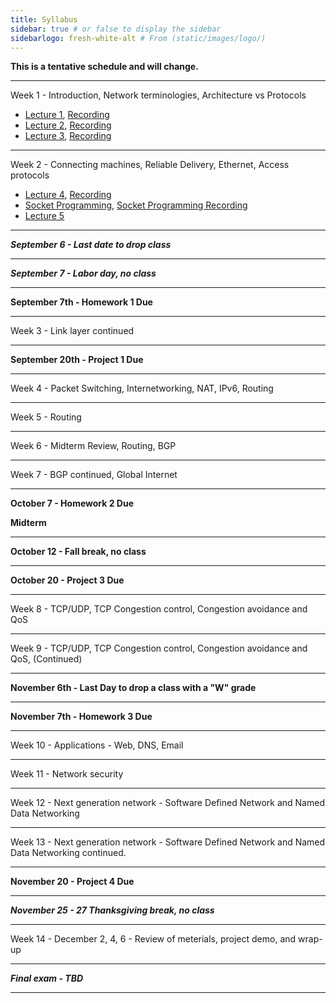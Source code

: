 ```yaml
---
title: Syllabus
sidebar: true # or false to display the sidebar
sidebarlogo: fresh-white-alt # From (static/images/logo/)
---
```



**This is a tentative schedule and will change.**

------------------------------------------
Week 1 - Introduction, Network terminologies, Architecture vs Protocols
* [Lecture  1](/csc4200/lecture_slides/lecture1.pdf), [Recording](/csc4200/recordings/august-26.mp4)
* [Lecture  2](/csc4200/lecture_slides/lecture2.pdf), [Recording](/csc4200/recordings/august-28.mp4)
* [Lecture  3](/csc4200/lecture_slides/lecture3.pdf), [Recording](/csc4200/recordings/august-31.mp4)
<!-- * [Lecture  3](/csc4200/lecture_slides/lecture3.pdf) -->

------------------------------------------

Week 2 - Connecting machines, Reliable Delivery, Ethernet, Access protocols 
* [Lecture  4](/csc4200/lecture_slides/lecture4.pdf), [Recording](/csc4200/recordings/september-02.mp4)
* [Socket Programming](/csc4200/lecture_slides/sockets.pdf), [Socket Programming Recording](/csc4200/recordings/Sept-04.mp4)
* [Lecture 5](/csc4200/lecture_slides/lecture5.pdf)
<!-- * [Lecture 6](/csc4200/lecture_slides/lecture6.pdf) -->

------------------------------------------


***September 6 - Last date to drop class***

------------------------------------------

***September 7 - Labor day, no class***

------------------------------------------

**September 7th - Homework 1 Due**


------------------------------------------

Week 3 - Link layer continued

------------------------------------------

**September 20th - Project 1 Due**

------------------------------------------

Week 4 - Packet Switching, Internetworking, NAT, IPv6, Routing 
<!-- * [Lecture 7](/csc4200/lecture_slides/lecture7.pdf) -->
<!-- * [Lecture 8](/csc4200/lecture_slides/lecture8.pdf) -->
<!-- * [Lecture 9](/csc4200/lecture_slides/lecture9.pdf) -->
<!-- * [Lecture 10](/csc4200/lecture_slides/lecture10.pdf) -->
<!-- * [Lecture 11](/csc4200/lecture_slides/lecture11.pdf) -->

------------------------------------------

Week 5 - Routing 
<!-- * [Lecture 12](/csc4200/lecture_slides/lecture12.pdf) --> 
<!-- * [Lecture 13](/csc4200/lecture_slides/lecture13.pdf) -->
<!-- * [Lecture 14](/csc4200/lecture_slides/lecture14.pdf) -->

------------------------------------------

Week 6 - Midterm Review, Routing, BGP 
<!-- * [Lecture 14](/csc4200/lecture_slides/lecture14.pdf) -->
<!-- * [Lecture 15](/csc4200/lecture_slides/lecture15.pdf) -->

------------------------------------------

Week 7 - BGP continued, Global Internet 
<!-- * [Lecture 16](/csc4200/lecture_slides/lecture16.pdf) -->

------------------------------------------
**October 7 - Homework 2 Due**

**Midterm**

------------------------------------------

**October 12 - Fall break, no class**

------------------------------------------

**October 20 - Project 3 Due**

------------------------------------------

Week 8 - TCP/UDP, TCP Congestion control, Congestion avoidance and QoS 
<!-- * [Lecture 17](/csc4200/lecture_slides/lecture17.pdf) -->
<!-- * [Lecture 18](/csc4200/lecture_slides/lecture18.pdf) --> 
<!-- * [Lecture 19](/csc4200/lecture_slides/lecture19.pdf) -->
<!-- * [Lecture 20](/csc4200/lecture_slides/lecture20.pdf) -->

------------------------------------------ 

Week 9 - TCP/UDP, TCP Congestion control, Congestion avoidance and QoS, (Continued)
<!-- * [Lecture 21](/csc4200/lecture_slides/lecture21.pdf) -->
<!-- * [Lecture 22](/csc4200/lecture_slides/lecture22.pdf) -->
<!-- * [Lecture 23](/csc4200/lecture_slides/lecture23.pdf) -->
<!-- * [Lecture 24](/csc4200/lecture_slides/lecture24.pdf) -->


------------------------------------------

**November 6th - Last Day to drop a class with a "W" grade**

------------------------------------------

**November 7th - Homework 3 Due**

------------------------------------------

Week 10 - Applications - Web, DNS, Email 
<!-- * [Lecture 25](/csc4200/lecture_slides/Lecture25.pdf) -->
<!-- * [Lecture 26](/csc4200/lecture_slides/lecture26.pdf) -->

------------------------------------------

Week 11 - Network security 
<!-- * [Lecture 27](/csc4200/lecture_slides/lecture27.pdf) -->

------------------------------------------

Week 12 - Next generation network - Software Defined Network and Named Data Networking

------------------------------------------

Week 13 - Next generation network - Software Defined Network and Named Data Networking continued.


------------------------------------------

**November 20 - Project 4 Due**

------------------------------------------

***November 25 - 27 Thanksgiving break, no class***

------------------------------------------

Week 14 - December 2, 4, 6 - Review of meterials, project demo, and wrap-up

------------------------------------------

***Final exam - TBD***


------------------------------------------


















